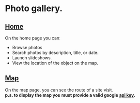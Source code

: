 <html lang="en">
<head>
</head>
<body>
    <h1>
        Photo gallery.
    </h1>
        <a href="./index.html"><h2>Home</h2></a>
    <div>
        On the home page you can:
        <ul>
            <li>
                Browse photos
            </li>
            <li>
                Search photos by description, title, or date.
            </li>
            <li>
                Launch slideshows.
            </li>
            <li>
                View the location of the object on the map.
            </li>
        </ul>
    </div>
        <a href="./index.html"><h2>Map</h2></a>
    <div>
        On the map page, you can see the route of a site visit.<br>
        <b>p.s. to display the map you must provide a valid google <a href="https://github.com/RiuminIa/PhotoGallery/blob/main/index.html#L73">api key</a>.</b>
    </div>
</body>
</html>
